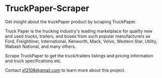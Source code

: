 # TruckPaper-Scraper

Get insight about the truckPaper product by scraping TruckPaper.

Truck Paper is the trucking industry's leading marketplace for quality new and used trucks, trailers, and buses from such popular manufacturers as Ford, Freightliner, International, Kenworth, Mack, Volvo, Western Star, Utility, Wabash National, and many others.

Scrape TruckPaper to get the truck/trailers listings and pricing information and truck specifications etc.

Contact xf2108@gmail.com to learn more about this project.
